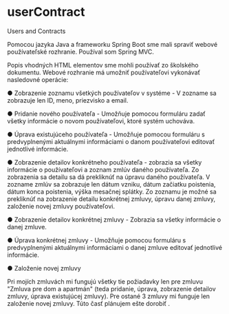# userContract
Users and Contracts 

Pomocou jazyka Java a frameworku Spring Boot sme mali spraviť  webové používateľské rozhranie.
Používal som  Spring MVC.



Popis vhodných HTML elementov sme mohli používať zo školského dokumentu.
Webové rozhranie má umožniť používateľovi vykonávať nasledovné operácie:



● Zobrazenie zoznamu všetkých používateľov v systéme - V zozname sa zobrazuje len ID, meno, priezvisko a email.



● Pridanie nového používateľa - Umožňuje pomocou formuláru zadať všetky informácie o novom
používateľovi, ktoré systém uchováva.



● Úprava existujúceho používateľa - Umožňuje pomocou formuláru s predvyplnenými aktuálnymi informáciami o
danom používateľovi editovať jednotlivé informácie.




● Zobrazenie detailov konkrétneho používateľa - zobrazia sa všetky informácie o používateľovi a zoznam zmlúv daného
  používateľa. Zo zobrazenia sa detailu sa dá prekliknúť na úpravu daného používateľa. V zozname zmlúv sa zobrazuje len dátum vzniku, dátum začiatku poistenia,
dátum konca poistenia, výška mesačnej splátky. Zo zoznamu je možné sa prekliknúť na zobrazenie detailu konkrétnej zmluvy,
úpravu danej zmluvy, založenie novej zmluvy používateľovi.



● Zobrazenie detailov konkrétnej zmluvy - Zobrazia sa všetky informácie o danej zmluve.



● Úprava konkrétnej zmluvy -  Umožňuje pomocou formuláru s predvyplnenými aktuálnymi informáciami o
danej zmluve editovať jednotlivé informácie.



● Založenie novej zmluvy



Pri mojích zmluvách mi  fungujú všetky tie požiadavky len pre zmluvu   "Zmluva pre dom a apartmán" (teda pridanie, úprava, zobrazenie detailov zmluvy, úprava existujúcej zmluvy).
Pre ostané 3  zmluvy mi funguje len založenie novej zmluvy. Túto časť plánujem ešte dorobiť . 
